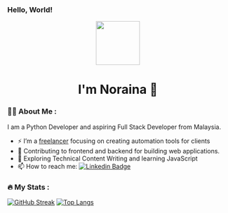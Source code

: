 ### Hello, World!
<div id="header" align="center">
  <img src="https://media.giphy.com/media/3kPDmoWdBpQPNhCnUG/giphy.gif" width="100"/>
  <h1>I'm Noraina 👋</h1>
</div>

### :woman_technologist: About Me :
I am a Python Developer and aspiring Full Stack Developer from Malaysia.
- :zap: I’m a [freelancer](https://www.upwork.com/fl/~01f3131b3d9ecdb854?mp_source=share) focusing on creating automation tools for clients
- :telescope: Contributing to frontend and backend for building web applications.
- :seedling: Exploring Technical Content Writing and learning JavaScript
- :mailbox: How to reach me: [![Linkedin Badge](https://img.shields.io/badge/-noraina-blue?style=flat&logo=Linkedin&logoColor=white)](https://www.linkedin.com/in/noraina-nordin/)


### :fire: My Stats :
[![GitHub Streak](https://streak-stats.demolab.com?user=ainacodes&theme=nightowl&date_format=j%20M%5B%20Y%5D)](https://git.io/streak-stats)
[![Top Langs](https://github-readme-stats.vercel.app/api/top-langs/?username=ainacodes&layout=compact&theme=vision-friendly-dark)](https://github.com/anuraghazra/github-readme-stats)


